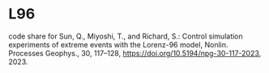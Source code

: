 # L96

code share for
Sun, Q., Miyoshi, T., and Richard, S.: Control simulation experiments of extreme events with the Lorenz-96 model, Nonlin. Processes Geophys., 30, 117–128, https://doi.org/10.5194/npg-30-117-2023, 2023. 
